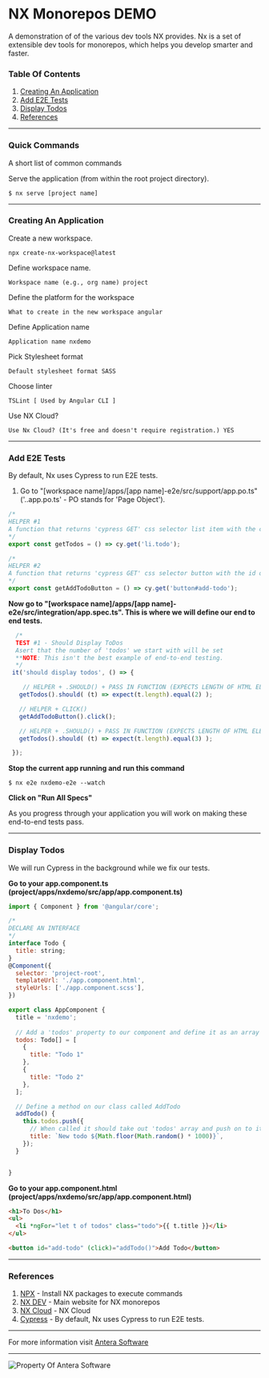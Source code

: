# NX Monorepos DEMO
A demonstration of of the various dev tools NX provides. Nx is a set of extensible dev tools for monorepos, which helps you develop smarter and faster.

### Table Of Contents
1. [Creating An Application](https://github.com/elwood-berry/nxdemo#creating-an-application)
1. [Add E2E Tests](https://github.com/elwood-berry/nxdemo#add-e2e-tests)
1. [Display Todos]()
1. [References](https://github.com/elwood-berry/nxdemo#references)

---

### Quick Commands 
A short list of common commands 

Serve the application (from within the root project directory).
```
$ nx serve [project name]
```

---

### Creating An Application
Create a new workspace.
```
npx create-nx-workspace@latest
```
Define workspace name.
```
Workspace name (e.g., org name) project
```
Define the platform for the workspace
```
What to create in the new workspace angular
```
Define Application name
```
Application name nxdemo
```
Pick Stylesheet format
```
Default stylesheet format SASS
```
Choose linter
```
TSLint [ Used by Angular CLI ] 
```
Use NX Cloud?
```
Use Nx Cloud? (It's free and doesn't require registration.) YES
```

---

### Add E2E Tests  
By default, Nx uses Cypress to run E2E tests.

1. Go to "[workspace name]/apps/[app name]-e2e/src/support/app.po.ts" ('..app.po.ts' - PO stands for 'Page Object').
```javascript
/*
HELPER #1
A function that returns 'cypress GET' css selector list item with the class of "todo"
*/
export const getTodos = () => cy.get('li.todo');

/*
HELPER #2
A function that returns 'cypress GET' css selector button with the id of "add-todo"
*/
export const getAddTodoButton = () => cy.get('button#add-todo');
```

**Now go to "[workspace name]/apps/[app name]-e2e/src/integration/app.spec.ts". This is where we will define our end to end tests.**
```javascript
  /*
  TEST #1 - Should Display ToDos
  Asert that the number of 'todos' we start with will be set
  **NOTE: This isn't the best example of end-to-end testing.
  */
 it('should display todos', () => {

    // HELPER + .SHOULD() + PASS IN FUNCTION (EXPECTS LENGTH OF HTML ELEMENTS THAT MATCHES OUR QUERY IS EQUAL TO 2)
   getTodos().should( (t) => expect(t.length).equal(2) );

   // HELPER + CLICK()
   getAddTodoButton().click();

   // HELPER + .SHOULD() + PASS IN FUNCTION (EXPECTS LENGTH OF HTML ELEMENTS THAT MATCHES OUR QUERY IS EQUAL TO 3)
   getTodos().should( (t) => expect(t.length).equal(3) );

 });
```

**Stop the current app running and run this command**
```
$ nx e2e nxdemo-e2e --watch
```

**Click on "Run All Specs"**

As you progress through your application you will work on making these end-to-end tests pass.

---

### Display Todos
We will run Cypress in the background while we fix our tests. 

**Go to your app.component.ts (project/apps/nxdemo/src/app/app.component.ts)**
```javascript
import { Component } from '@angular/core';

/*
DECLARE AN INTERFACE
*/
interface Todo {
  title: string;
}
@Component({
  selector: 'project-root',
  templateUrl: './app.component.html',
  styleUrls: ['./app.component.scss'],
})

export class AppComponent {
  title = 'nxdemo';
  
  // Add a 'todos' property to our component and define it as an array of our todo interface
  todos: Todo[] = [
    {
      title: "Todo 1"
    },
    {
      title: "Todo 2"
    },
  ]; 

  // Define a method on our class called AddTodo
  addTodo() {
    this.todos.push({
      // When called it should take out 'todos' array and push on to it a new object.
      title: `New todo ${Math.floor(Math.random() * 1000)}`,
    });
  }


}
```

**Go to your app.component.html (project/apps/nxdemo/src/app/app.component.html)** 
```html
<h1>To Dos</h1>
<ul>
  <li *ngFor="let t of todos" class="todo">{{ t.title }}</li>
</ul>

<button id="add-todo" (click)="addTodo()">Add Todo</button>
```


---

### References
1. [NPX](https://www.npmjs.com/package/npx) - Install NX packages to execute commands
1. [NX DEV](https://nx.dev/angular) - Main website for NX monorepos
1. [NX Cloud](http://nrwl.io/) - NX Cloud 
1. [Cypress](https://www.cypress.io/) - By default, Nx uses Cypress to run E2E tests.

---

For more information visit [Antera Software](https://anterasoftware.com/)

---

![Property Of Antera Software](https://anterasoftware.com/wp-content/uploads/2020/08/anterasoftware-logo.png)
